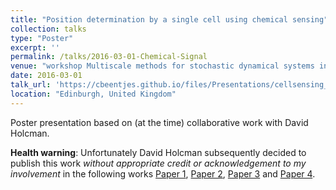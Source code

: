 ```yaml
---
title: "Position determination by a single cell using chemical sensing"
collection: talks
type: "Poster"
excerpt: ''
permalink: /talks/2016-03-01-Chemical-Signal
venue: "workshop Multiscale methods for stochastic dynamical systems in biology"
date: 2016-03-01
talk_url: 'https://cbeentjes.github.io/files/Presentations/cellsensing_poster.pdf'
location: "Edinburgh, United Kingdom"
---
```


Poster presentation based on (at the time) collaborative work with David Holcman.

**Health warning**: Unfortunately David Holcman subsequently decided to publish this work *without appropriate credit or acknowledgement to my involvement* in the following works [Paper 1](https://www.nature.com/articles/s41598-018-19355-5), [Paper 2](https://www.sciencedirect.com/science/article/pii/S0021999117308252), [Paper 3](https://arxiv.org/abs/1911.02907) and [Paper 4](https://arxiv.org/abs/2001.01562).
